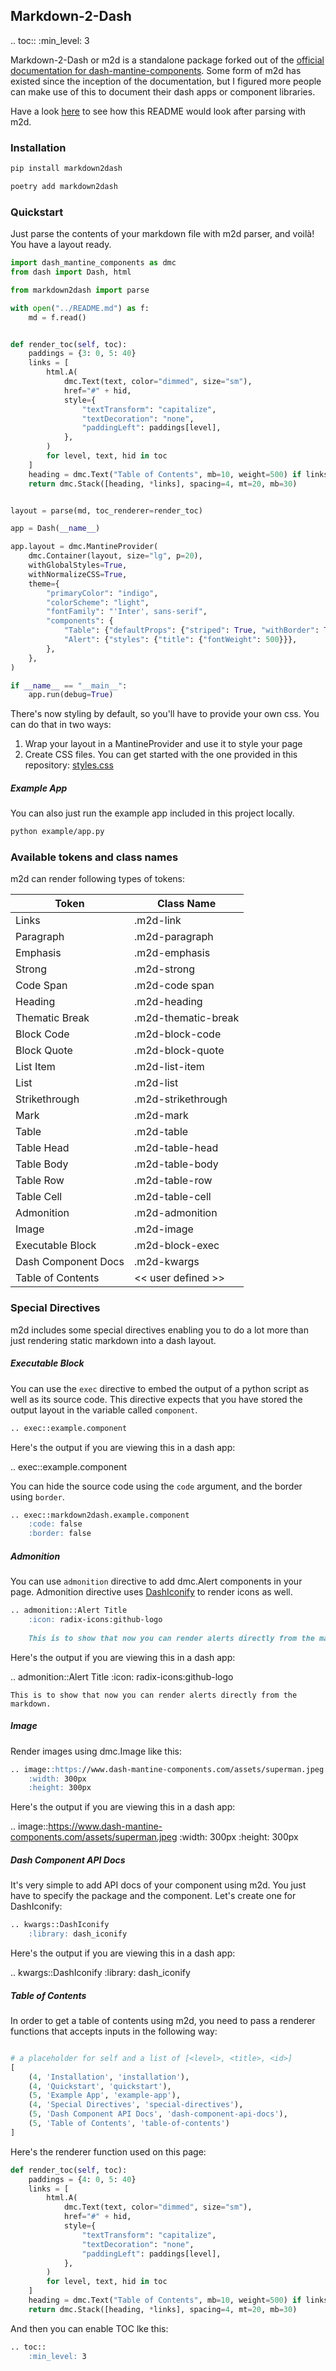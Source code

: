 ## Markdown-2-Dash

.. toc::
    :min_level: 3

Markdown-2-Dash or m2d is a standalone package forked out of the [official documentation for dash-mantine-components](https://www.dash-mantine-components.com).
Some form of m2d has existed since the inception of the documentation, but I figured more people can make use of this to document their dash
apps or component libraries.

Have a look [here](https://github.com/snehilvj/markdown2dash/tree/main/preview) to see how this README would look after parsing with m2d.

### Installation

```bash
pip install markdown2dash
```

```bash
poetry add markdown2dash
```

### Quickstart

Just parse the contents of your markdown file with m2d parser, and voilà! You have a layout ready.

```python
import dash_mantine_components as dmc
from dash import Dash, html

from markdown2dash import parse

with open("../README.md") as f:
    md = f.read()


def render_toc(self, toc):
    paddings = {3: 0, 5: 40}
    links = [
        html.A(
            dmc.Text(text, color="dimmed", size="sm"),
            href="#" + hid,
            style={
                "textTransform": "capitalize",
                "textDecoration": "none",
                "paddingLeft": paddings[level],
            },
        )
        for level, text, hid in toc
    ]
    heading = dmc.Text("Table of Contents", mb=10, weight=500) if links else None
    return dmc.Stack([heading, *links], spacing=4, mt=20, mb=30)


layout = parse(md, toc_renderer=render_toc)

app = Dash(__name__)

app.layout = dmc.MantineProvider(
    dmc.Container(layout, size="lg", p=20),
    withGlobalStyles=True,
    withNormalizeCSS=True,
    theme={
        "primaryColor": "indigo",
        "colorScheme": "light",
        "fontFamily": "'Inter', sans-serif",
        "components": {
            "Table": {"defaultProps": {"striped": True, "withBorder": True}},
            "Alert": {"styles": {"title": {"fontWeight": 500}}},
        },
    },
)

if __name__ == "__main__":
    app.run(debug=True)
```

There's now styling by default, so you'll have to provide your own css. You can do that in two ways:
1. Wrap your layout in a MantineProvider and use it to style your page
2. Create CSS files. You can get started with the one provided in this repository: [styles.css]()

##### Example App

You can also just run the example app included in this project locally.

```bash
python example/app.py
``` 

### Available tokens and class names

m2d can render following types of tokens:

| Token               | Class Name          |
|---------------------|---------------------|
| Links               | .m2d-link           |
| Paragraph           | .m2d-paragraph      |
| Emphasis            | .m2d-emphasis       |
| Strong              | .m2d-strong         |
| Code Span           | .m2d-code span      |
| Heading             | .m2d-heading        |
| Thematic Break      | .m2d-thematic-break |
| Block Code          | .m2d-block-code     |
| Block Quote         | .m2d-block-quote    |
| List Item           | .m2d-list-item      |
| List                | .m2d-list           |
| Strikethrough       | .m2d-strikethrough  |
| Mark                | .m2d-mark           |
| Table               | .m2d-table          |
| Table Head          | .m2d-table-head     |
| Table Body          | .m2d-table-body     |
| Table Row           | .m2d-table-row      |
| Table Cell          | .m2d-table-cell     |
| Admonition          | .m2d-admonition     |
| Image               | .m2d-image          |
| Executable Block    | .m2d-block-exec     |
| Dash Component Docs | .m2d-kwargs         |
| Table of Contents   | << user defined >>  |

### Special Directives

m2d includes some special directives enabling you to do a lot more than just rendering static markdown into a dash layout. 

##### Executable Block

You can use the `exec` directive to embed the output of a python script as well as its source code. This directive expects that 
you have stored the output layout in the variable called `component`.

```markdown
.. exec::example.component
```

Here's the output if you are viewing this in a dash app:

.. exec::example.component

You can hide the source code using the `code` argument, and the border using `border`.

```markdown
.. exec::markdown2dash.example.component
    :code: false
    :border: false
```

##### Admonition

You can use `admonition` directive to add dmc.Alert components in your page.
Admonition directive uses [DashIconify]() to render icons as well.

```markdown
.. admonition::Alert Title
    :icon: radix-icons:github-logo
    
    This is to show that now you can render alerts directly from the markdown.
```

Here's the output if you are viewing this in a dash app:

.. admonition::Alert Title
    :icon: radix-icons:github-logo

    This is to show that now you can render alerts directly from the markdown.

##### Image

Render images using dmc.Image like this:

```markdown
.. image::https://www.dash-mantine-components.com/assets/superman.jpeg
    :width: 300px
    :height: 300px
```

Here's the output if you are viewing this in a dash app:

.. image::https://www.dash-mantine-components.com/assets/superman.jpeg
    :width: 300px
    :height: 300px

##### Dash Component API Docs

It's very simple to add API docs of your component using m2d. You just have to specify the package and the component.
Let's create one for DashIconify:

```markdown
.. kwargs::DashIconify
    :library: dash_iconify
```

Here's the output if you are viewing this in a dash app:

.. kwargs::DashIconify
    :library: dash_iconify
 
##### Table of Contents

In order to get a table of contents using m2d, you need to pass a renderer functions that accepts inputs in the following way:

```python

# a placeholder for self and a list of [<level>, <title>, <id>]
[
    (4, 'Installation', 'installation'),
    (4, 'Quickstart', 'quickstart'), 
    (5, 'Example App', 'example-app'),
    (4, 'Special Directives', 'special-directives'),
    (5, 'Dash Component API Docs', 'dash-component-api-docs'),
    (5, 'Table of Contents', 'table-of-contents')
]
```

Here's the renderer function used on this page:

```python
def render_toc(self, toc):
    paddings = {4: 0, 5: 40}
    links = [
        html.A(
            dmc.Text(text, color="dimmed", size="sm"),
            href="#" + hid,
            style={
                "textTransform": "capitalize",
                "textDecoration": "none",
                "paddingLeft": paddings[level],
            },
        )
        for level, text, hid in toc
    ]
    heading = dmc.Text("Table of Contents", mb=10, weight=500) if links else None
    return dmc.Stack([heading, *links], spacing=4, mt=20, mb=30)
```

And then you can enable TOC lke this:

```markdown
.. toc::
    :min_level: 3
```
